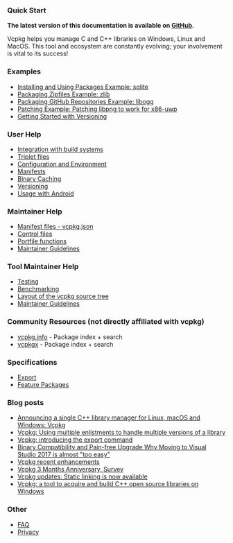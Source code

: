 ### Quick Start

**The latest version of this documentation is available on [GitHub](https://github.com/Microsoft/vcpkg/tree/master/docs/index.md).**

Vcpkg helps you manage C and C++ libraries on Windows, Linux and MacOS. This tool and ecosystem are constantly evolving; your involvement is vital to its success!

### Examples

- [Installing and Using Packages Example: sqlite](examples/installing-and-using-packages.md)
- [Packaging Zipfiles Example: zlib](examples/packaging-zipfiles.md)
- [Packaging GitHub Repositories Example: libogg](examples/packaging-github-repos.md)
- [Patching Example: Patching libpng to work for x86-uwp](examples/patching.md)
- [Getting Started with Versioning](examples/versioning.getting-started.md)

### User Help

- [Integration with build systems](users/integration.md)
- [Triplet files](users/triplets.md)
- [Configuration and Environment](users/config-environment.md)
- [Manifests](users/manifests.md)
- [Binary Caching](users/binarycaching.md)
- [Versioning](users/versioning.md)
- [Usage with Android](users/android.md)

### Maintainer Help

- [Manifest files - vcpkg.json](maintainers/manifest-files.md)
- [Control files](maintainers/control-files.md)
- [Portfile functions](maintainers/portfile-functions.md)
- [Maintainer Guidelines](maintainers/maintainer-guide.md)

### Tool Maintainer Help

- [Testing](tool-maintainers/testing.md)
- [Benchmarking](tool-maintainers/benchmarking.md)
- [Layout of the vcpkg source tree](tool-maintainers/layout.md)
- [Maintainer Guidelines](maintainers/maintainer-guide.md)

### Community Resources (not directly affiliated with vcpkg)

- [vcpkg.info](https://vcpkg.info/) - Package index + search
- [vcpkgx](https://vcpkgx.com/) - Package index + search

### Specifications

- [Export](specifications/export-command.md)
- [Feature Packages](specifications/feature-packages.md)

### Blog posts
- [Announcing a single C++ library manager for Linux, macOS and Windows: Vcpkg](https://blogs.msdn.microsoft.com/vcblog/2018/04/24/announcing-a-single-c-library-manager-for-linux-macos-and-windows-vcpkg/)
- [Vcpkg: Using multiple enlistments to handle multiple versions of a library](https://blogs.msdn.microsoft.com/vcblog/2017/10/23/vcpkg-using-multiple-enlistments/)
- [Vcpkg: introducing the export command](https://blogs.msdn.microsoft.com/vcblog/2017/05/03/vcpkg-introducing-export-command/)
- [Binary Compatibility and Pain-free Upgrade Why Moving to Visual Studio 2017 is almost "too easy"](https://blogs.msdn.microsoft.com/vcblog/2017/03/07/binary-compatibility-and-pain-free-upgrade-why-moving-to-visual-studio-2017-is-almost-too-easy/)
- [Vcpkg recent enhancements](https://blogs.msdn.microsoft.com/vcblog/2017/02/14/vcpkg-recent-enhancements/)
- [Vcpkg 3 Months Anniversary, Survey](https://blogs.msdn.microsoft.com/vcblog/2017/01/11/vcpkg-3-months-anniversary-survey/)
- [Vcpkg updates: Static linking is now available](https://blogs.msdn.microsoft.com/vcblog/2016/11/01/vcpkg-updates-static-linking-is-now-available/)
- [Vcpkg: a tool to acquire and build C++ open source libraries on Windows](https://blogs.msdn.microsoft.com/vcblog/2016/09/19/vcpkg-a-tool-to-acquire-and-build-c-open-source-libraries-on-windows/)

### Other

- [FAQ](about/faq.md)
- [Privacy](about/privacy.md)

